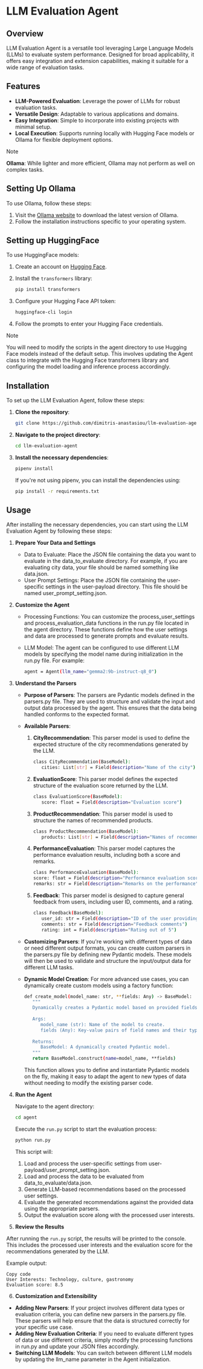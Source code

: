 # LLM Evaluation Agent



## Overview

LLM Evaluation Agent is a versatile tool leveraging Large Language Models (LLMs) to evaluate system performance. Designed for broad applicability, it offers easy integration and extension capabilities, making it suitable for a wide range of evaluation tasks.



## Features

- **LLM-Powered Evaluation**: Leverage the power of LLMs for robust evaluation tasks.
- **Versatile Design**: Adaptable to various applications and domains.
- **Easy Integration**: Simple to incorporate into existing projects with minimal setup.
- **Local Execution**: Supports running locally with Hugging Face models or Ollama for flexible deployment options.

> [!NOTE]
> **Ollama**: While lighter and more efficient, Ollama may not perform as well on complex tasks.



## Setting Up Ollama

To use Ollama, follow these steps:
1. Visit the [Ollama website](https://www.ollama.com/) to download the latest version of Ollama.
2. Follow the installation instructions specific to your operating system.



## Setting up HuggingFace

To use HuggingFace models:
1. Create an account on [Hugging Face](https://huggingface.co/).
2. Install the `transformers` library:

   ```sh
   pip install transformers
   ```

3. Configure your Hugging Face API token:

   ```sh
   huggingface-cli login
   ```

4. Follow the prompts to enter your Hugging Face credentials.

>[!Note]
> You will need to modify the scripts in the agent directory to use Hugging Face models instead of the default setup. This involves updating the Agent class to integrate with the Hugging Face transformers library and configuring the model loading and inference process accordingly.



## Installation

To set up the LLM Evaluation Agent, follow these steps:

1. **Clone the repository**:

   ```sh
   git clone https://github.com/dimitris-anastasiou/llm-evaluation-agent.git
   ```
2. **Navigate to the project directory**:

   ```sh
   cd llm-evaluation-agent
   ```

3. **Install the necessary dependencies**:

   ```sh
   pipenv install
   ```

   If you're not using pipenv, you can install the dependencies using:

      ```sh
      pip install -r requirements.txt
      ```



## Usage

After installing the necessary dependencies, you can start using the LLM Evaluation Agent by following these steps:

1. **Prepare Your Data and Settings**
   - Data to Evaluate: Place the JSON file containing the data you want to evaluate in the data_to_evaluate directory. For example, if you are evaluating city data, your file should be named something like data.json.
   - User Prompt Settings: Place the JSON file containing the user-specific settings in the user-payload directory. This file should be named user_prompt_setting.json.

2. **Customize the Agent**
   - Processing Functions: You can customize the process_user_settings and process_evaluation_data functions in the run.py file located in the agent directory. These functions define how the user settings and data are processed to generate prompts and evaluate results.
   - LLM Model: The agent can be configured to use different LLM models by specifying the model name during initialization in the run.py file. For example:

      ```sh
      agent = Agent(llm_name="gemma2:9b-instruct-q8_0")
      ```

3. **Understand the Parsers**
   - **Purpose of Parsers**: The parsers are Pydantic models defined in the parsers.py file. They are used to structure and validate the input and output data processed by the agent. This ensures that the data being handled conforms to the expected format.
   - **Available Parsers**:
      1. **CityRecommendation**: This parser model is used to define the expected structure of the city recommendations generated by the LLM.

         ```sh
         class CityRecommendation(BaseModel):
            cities: List[str] = Field(description="Name of the city")
         ```

      2. **EvaluationScore**: This parser model defines the expected structure of the evaluation score returned by the LLM.

         ```sh
         class EvaluationScore(BaseModel):
            score: float = Field(description="Evaluation score")
         ```

      3. **ProductRecommendation**: This parser model is used to structure the names of recommended products.

         ```sh
         class ProductRecommendation(BaseModel):
            products: List[str] = Field(description="Names of recommended products")
         ```

      4. **PerformanceEvaluation**: This parser model captures the performance evaluation results, including both a score and remarks.

         ```sh     
         class PerformanceEvaluation(BaseModel):
         score: float = Field(description="Performance evaluation score")
         remarks: str = Field(description="Remarks on the performance")
         ```

      5. **Feedback**: This parser model is designed to capture general feedback from users, including user ID, comments, and a rating.

         ```sh
         class Feedback(BaseModel):
            user_id: str = Field(description="ID of the user providing feedback")
            comments: str = Field(description="Feedback comments")
            rating: int = Field(description="Rating out of 5")
         ```

   - **Customizing Parsers**: If you're working with different types of data or need different output formats, you can create custom parsers in the parsers.py file by defining new Pydantic models. These models will then be used to validate and structure the input/output data for different LLM tasks.
   - **Dynamic Model Creation**: For more advanced use cases, you can dynamically create custom models using a factory function:

      ```sh
      def create_model(model_name: str, **fields: Any) -> BaseModel:
         """
         Dynamically creates a Pydantic model based on provided fields.
         
         Args:
            model_name (str): Name of the model to create.
            fields (Any): Key-value pairs of field names and their types.
         
         Returns:
            BaseModel: A dynamically created Pydantic model.
         """
         return BaseModel.construct(name=model_name, **fields)
      ```

      This function allows you to define and instantiate Pydantic models on the fly, making it easy to adapt the agent to new types of data without needing to modify the existing parser code.

4. **Run the Agent**

   Navigate to the agent directory:

   ```sh
   cd agent
   ```

   Execute the `run.py` script to start the evaluation process:

   ```sh
   python run.py
   ```

   This script will:
   1. Load and process the user-specific settings from user-payload/user_prompt_setting.json.
   2. Load and process the data to be evaluated from data_to_evaluate/data.json.
   3. Generate LLM-based recommendations based on the processed user settings.
   4. Evaluate the generated recommendations against the provided data using the appropriate parsers.
   5. Output the evaluation score along with the processed user interests.

5. **Review the Results**

After running the `run.py` script, the results will be printed to the console. This includes the processed user interests and the evaluation score for the recommendations generated by the LLM.

Example output:

```plaintext
Copy code
User Interests: Technology, culture, gastronomy
Evaluation score: 8.5
```

6. **Customization and Extensibility**
- **Adding New Parsers**: If your project involves different data types or evaluation criteria, you can define new parsers in the parsers.py file. These parsers will help ensure that the data is structured correctly for your specific use case.
- **Adding New Evaluation Criteria**: If you need to evaluate different types of data or use different criteria, simply modify the processing functions in run.py and update your JSON files accordingly.
- **Switching LLM Models**: You can switch between different LLM models by updating the llm_name parameter in the Agent initialization.